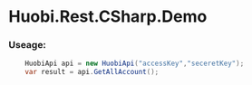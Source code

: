 # Huobi.Rest.CSharp.Demo
 

### Useage:
```csharp
    HuobiApi api = new HuobiApi("accessKey","seceretKey");
    var result = api.GetAllAccount();
   
```

